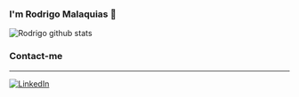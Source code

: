 ### I'm Rodrigo Malaquias 👋

<img alt="Rodrigo github stats" src="https://github-readme-stats.vercel.app/api?username=rodrigomalaquias&hide_border=true&show_icons=true&theme=tokyonight&locale=en"/>


### Contact-me
---

<a href="https://www.linkedin.com/in/rodrigo-malaquias/" target="_blank"><img src="https://img.shields.io/badge/LinkedIn-%230077B5.svg?&style=flat-square&logo=linkedin&logoColor=white" alt="LinkedIn"></a>



